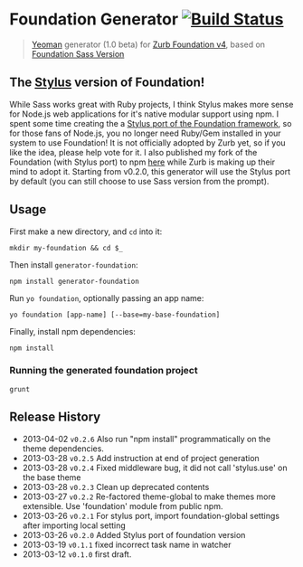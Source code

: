 # Foundation Generator [![Build Status](https://secure.travis-ci.org/blai/generator-foundation.png?branch=master)](http://travis-ci.org/blai/generator-foundation)

> [Yeoman](http://yeoman.io/) generator (1.0 beta) for [Zurb Foundation v4](http://foundation.zurb.com/), based on [Foundation Sass Version](http://foundation.zurb.com/docs/sass.html)

## The [Stylus](https://github.com/learnboost/stylus) version of Foundation!
While Sass works great with Ruby projects, I think Stylus makes more sense for Node.js web applications for it's native modular support using npm. I spent some time creating the a [Stylus port of the Foundation framework](https://github.com/zurb/foundation/pull/2041), so for those fans of Node.js, you no longer need Ruby/Gem installed in your system to use Foundation! It is not officially adopted by Zurb yet, so if you like the idea, please help vote for it. I also published my fork of the Foundation (with Stylus port) to npm [here](https://npmjs.org/package/foundation) while Zurb is making up their mind to adopt it. Starting from v0.2.0, this generator will use the Stylus port by default (you can still choose to use Sass version from the prompt).


## Usage
First make a new directory, and `cd` into it:
```
mkdir my-foundation && cd $_
```

Then install `generator-foundation`:
```
npm install generator-foundation
```

Run `yo foundation`, optionally passing an app name:
```
yo foundation [app-name] [--base=my-base-foundation]
```

Finally, install npm dependencies:
```
npm install
```


### Running the generated foundation project

```
grunt
```


## Release History
 * 2013-04-02 `v0.2.6` Also run "npm install" programmatically on the theme dependencies.
 * 2013-03-28 `v0.2.5` Add instruction at end of project generation
 * 2013-03-28 `v0.2.4` Fixed middleware bug, it did not call 'stylus.use' on the base theme
 * 2013-03-28 `v0.2.3` Clean up deprecated contents
 * 2013-03-27 `v0.2.2` Re-factored theme-global to make themes more extensible. Use 'foundation' module from public npm.
 * 2013-03-26 `v0.2.1` For stylus port, import foundation-global settings after importing local setting
 * 2013-03-26 `v0.2.0` Added Stylus port of foundation version
 * 2013-03-19 `v0.1.1` fixed incorrect task name in watcher
 * 2013-03-12 `v0.1.0` first draft.

